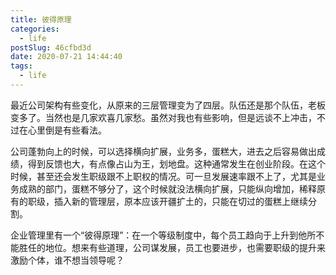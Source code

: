 ```yaml
---
title: 彼得原理
categories:
  - life
postSlug: 46cfbd3d
date: 2020-07-21 14:44:40
tags:
  - life
---
```


最近公司架构有些变化，从原来的三层管理变为了四层。队伍还是那个队伍，老板变多了。当然也是几家欢喜几家愁。虽然对我也有些影响，但是远谈不上冲击，不过在心里倒是有些看法。

公司蓬勃向上的时候，可以选择横向扩展，业务多，蛋糕大，进去之后容易做出成绩，得到反馈也大，有点像占山为王，划地盘。这种通常发生在创业阶段。在这个时候，甚至还会发生职级跟不上职权的情况。可一旦发展速率跟不上了，尤其是业务成熟的部门，蛋糕不够分了，这个时候就没法横向扩展，只能纵向增加，稀释原有的职级，插入新的管理层，原本应该开疆扩土的，只能在切过的蛋糕上继续分割。

企业管理里有一个“彼得原理”：在一个等级制度中，每个员工趋向于上升到他所不能胜任的地位。想来有些道理，公司谋发展，员工也要进步，也需要职级的提升来激励个体，谁不想当领导呢？
